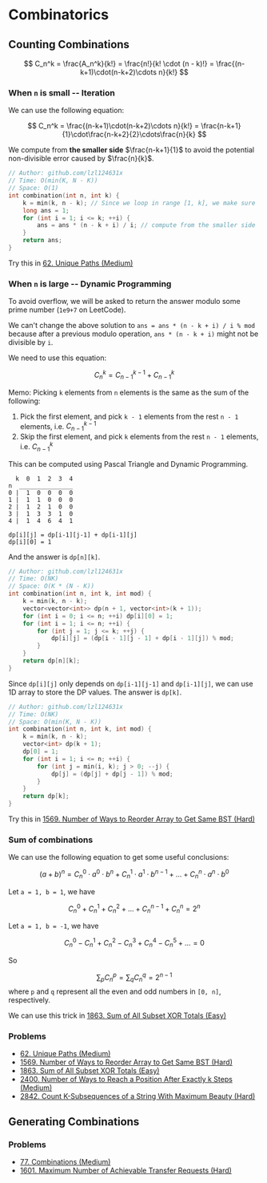 # Combinatorics

## Counting Combinations
$$ C_n^k = \frac{A_n^k}{k!} = \frac{n!}{k! \cdot (n - k)!} = \frac{(n-k+1)\cdot(n-k+2)\cdots n}{k!} $$

### When `n` is small -- Iteration

We can use the following equation:

$$ C_n^k = \frac{(n-k+1)\cdot(n-k+2)\cdots n}{k!} = \frac{n-k+1}{1}\cdot\frac{n-k+2}{2}\cdots\frac{n}{k} $$

We compute from **the smaller side** $\frac{n-k+1}{1}$ to avoid the potential non-divisible error caused by $\frac{n}{k}$.

```cpp
// Author: github.com/lzl124631x
// Time: O(min(K, N - K))
// Space: O(1)
int combination(int n, int k) {
    k = min(k, n - k); // Since we loop in range [1, k], we make sure `k` is smaller than `n - k`
    long ans = 1;
    for (int i = 1; i <= k; ++i) {
        ans = ans * (n - k + i) / i; // compute from the smaller side
    }
    return ans;
}
```

Try this in [62. Unique Paths (Medium)](https://leetcode.com/problems/unique-paths/)

### When `n` is large -- Dynamic Programming

To avoid overflow, we will be asked to return the answer modulo some prime number (`1e9+7` on LeetCode).

We can't change the above solution to `ans = ans * (n - k + i) / i % mod` because after a previous modulo operation, `ans * (n - k + i)` might not be divisible by `i`.

We need to use this equation:

$$ C_n^k = C_{n-1}^{k-1} + C_{n-1}^k $$

Memo: Picking `k` elements from `n` elements is the same as the sum of the following:
1. Pick the first element, and pick `k - 1` elements from the rest `n - 1` elements, i.e. $C_{n-1}^{k-1}$
2. Skip the first element, and pick `k` elements from the rest `n - 1` elements, i.e. $C_{n-1}^k$

This can be computed using Pascal Triangle and Dynamic Programming.

```
  k  0  1  2  3  4
n  _______________
0 |  1  0  0  0  0
1 |  1  1  0  0  0
2 |  1  2  1  0  0
3 |  1  3  3  1  0
4 |  1  4  6  4  1
```

```
dp[i][j] = dp[i-1][j-1] + dp[i-1][j]
dp[i][0] = 1
```
And the answer is `dp[n][k]`.

```cpp
// Author: github.com/lzl124631x
// Time: O(NK)
// Space: O(K * (N - K))
int combination(int n, int k, int mod) {
    k = min(k, n - k);
    vector<vector<int>> dp(n + 1, vector<int>(k + 1));
    for (int i = 0; i <= n; ++i) dp[i][0] = 1;
    for (int i = 1; i <= n; ++i) {
        for (int j = 1; j <= k; ++j) {
            dp[i][j] = (dp[i - 1][j - 1] + dp[i - 1][j]) % mod;
        }
    }
    return dp[n][k];
}
```

Since `dp[i][j]` only depends on `dp[i-1][j-1]` and `dp[i-1][j]`, we can use 1D array to store the DP values. The answer is `dp[k]`.

```cpp
// Author: github.com/lzl124631x
// Time: O(NK)
// Space: O(min(K, N - K))
int combination(int n, int k, int mod) {
    k = min(k, n - k);
    vector<int> dp(k + 1);
    dp[0] = 1;
    for (int i = 1; i <= n; ++i) {
        for (int j = min(i, k); j > 0; --j) {
            dp[j] = (dp[j] + dp[j - 1]) % mod;
        }
    }
    return dp[k];
}
```

Try this in [1569. Number of Ways to Reorder Array to Get Same BST (Hard)](https://leetcode.com/problems/number-of-ways-to-reorder-array-to-get-same-bst/)

### Sum of combinations

We can use the following equation to get some useful conclusions:

$$
(a + b)^n = C_n^0\cdot a^0\cdot b^n + C_n^1\cdot a^1\cdot b^{n-1} + \dots + C_n^n\cdot a^n\cdot b^0
$$

Let `a = 1, b = 1`, we have

$$
C_n^0 + C_n^1 + C_n^2 + \dots + C_n^{n-1} + C_n^n = 2^n
$$

Let `a = 1, b = -1`, we have

$$
C_n^0 - C_n^1 + C_n^2 - C_n^3 + C_n^4 - C_n^5 + \dots = 0
$$

So 

$$
\sum_{p}C_n^p = \sum_{q}C_n^q = 2^{n-1}
$$
where `p` and `q` represent all the even and odd numbers in `[0, n]`, respectively. 

We can use this trick in [1863. Sum of All Subset XOR Totals (Easy)](https://leetcode.com/problems/sum-of-all-subset-xor-totals/)

### Problems

* [62. Unique Paths (Medium)](https://leetcode.com/problems/unique-paths/)
* [1569. Number of Ways to Reorder Array to Get Same BST (Hard)](https://leetcode.com/problems/number-of-ways-to-reorder-array-to-get-same-bst/)
* [1863. Sum of All Subset XOR Totals (Easy)](https://leetcode.com/problems/sum-of-all-subset-xor-totals/)
* [2400. Number of Ways to Reach a Position After Exactly k Steps (Medium)](https://leetcode.com/problems/number-of-ways-to-reach-a-position-after-exactly-k-steps)
* [2842. Count K-Subsequences of a String With Maximum Beauty (Hard)](https://leetcode.com/problems/count-k-subsequences-of-a-string-with-maximum-beauty)

## Generating Combinations

### Problems

* [77. Combinations (Medium)](https://leetcode.com/problems/combinations)
* [1601. Maximum Number of Achievable Transfer Requests (Hard)](https://leetcode.com/problems/maximum-number-of-achievable-transfer-requests/)
